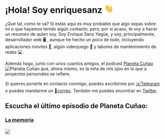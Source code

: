 # ¡Hola! Soy **enriquesanz** <img src="https://github.com/enriquesanz/enriquesanz/raw/master/img/Hi.gif" width="30px">

¿Qué tal, cómo te va? Si estás aquí es muy probable que algo sepas sobre mi o que hayamos tenido algún contacto, pero, por si acaso, te voy a hacer un resumen de quien soy. 
Soy Enrique Sanz Yagüe, y soy, principalmente, desarrollador web 🖥 , aunque he hecho un poco de todo, incluyendo aplicaciones móviles 📱, algún videojuego 👾 y labores de mantenimiento de redes 💻.

Además hago, junto con unos cuantos amigos, el podcast  [Planeta Cuñao](http://planetacunao.com) ![Planeta Cuñao](https://user-images.githubusercontent.com/332383/87920765-f47e6880-ca79-11ea-8673-7ebc2948122b.png) que, ahora mismo, es la niña de mis ojos en lo que a proyectos personales se refiere.

Si quieres ponerte en contacto conmigo, puedes escribirme por [✉️Telegram](http://t.me/enriquesanz) o puedes mandarme un [📯correo](mailto:enriquesanz@gmail.com). También me puedes encontrar en [Twitter](https://twitter.com/enriquesanz).

## Escucha el último episodio de Planeta Cuñao:

### [La memoria](https://cuonda.com/planeta-cunao/la-memoria)<br/><br/><a href="https://cuonda.com/planeta-cunao/la-memoria"><img src="https://cuonda.com/storage/podcasts/37/1659699/image.png?gen=2530caf0491f28a5094b4a6e2ca35600" width=50%></a>
